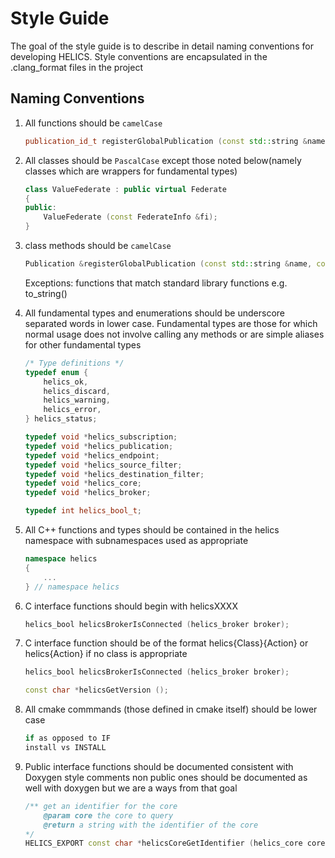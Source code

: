Style Guide
===========

The goal of the style guide is to describe in detail naming conventions
for developing HELICS. Style conventions are encapsulated in the
.clang\_format files in the project

Naming Conventions
------------------

1) All functions should be `camelCase`

    ``` cpp
    publication_id_t registerGlobalPublication (const std::string &name, const std::string &type, const std::string &units = "");
    ```

2) All classes should be `PascalCase` except those noted below(namely classes which are wrappers for fundamental types)

    ``` cpp
    class ValueFederate : public virtual Federate
    {
    public:
        ValueFederate (const FederateInfo &fi);
    }
    ```

3) class methods should be `camelCase`

    ``` cpp
    Publication &registerGlobalPublication (const std::string &name, const std::string &type, const std::string &units = "");
    ```
    
    Exceptions:  functions that match standard library functions e.g. to_string()

4) All fundamental types and enumerations should be underscore
   separated words in lower case. Fundamental types are those for which
   normal usage does not involve calling any methods or are simple
   aliases for other fundamental types

    ``` cpp
    /* Type definitions */
    typedef enum {
        helics_ok,
        helics_discard,
        helics_warning,
        helics_error,
    } helics_status;

    typedef void *helics_subscription;
    typedef void *helics_publication;
    typedef void *helics_endpoint;
    typedef void *helics_source_filter;
    typedef void *helics_destination_filter;
    typedef void *helics_core;
    typedef void *helics_broker;

    typedef int helics_bool_t;
    ```

5)  All C++ functions and types should be contained in the helics
    namespace with subnamespaces used as appropriate

    ``` cpp
    namespace helics
    {
        ...
    } // namespace helics
    ```

6)  C interface functions should begin with helicsXXXX

    ``` cpp
    helics_bool helicsBrokerIsConnected (helics_broker broker);
    ```

7)  C interface function should be of the format helics{Class}{Action}
    or helics{Action} if no class is appropriate

    ``` cpp
    helics_bool helicsBrokerIsConnected (helics_broker broker);

    const char *helicsGetVersion ();
    ```

8)  All cmake commmands (those defined in cmake itself) should be lower case

    ``` cmake
    if as opposed to IF
    install vs INSTALL
    ```

9)  Public interface functions should be documented consistent with Doxygen style comments
    non public ones should be documented as well with doxygen but we are a ways from that goal

    ``` cpp
    /** get an identifier for the core
        @param core the core to query
        @return a string with the identifier of the core
    */
    HELICS_EXPORT const char *helicsCoreGetIdentifier (helics_core core);
    ```
